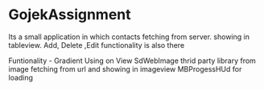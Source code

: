 # GojekAssignment
Its a small application in which contacts fetching from server. showing in tableview. Add, Delete ,Edit functionality is also there

Funtionality - 
Gradient Using on View
SdWebImage thrid party library from image fetching from url and showing in imageview 
MBProgessHUd for loading

